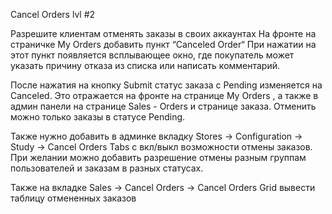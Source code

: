 Cancel Orders lvl #2

Разрешите клиентам отменять заказы в своих аккаунтах 
На фронте на страничке My Orders добавить пункт “Canceled Order“
При нажатии на этот пункт появляется всплывающее окно, где покупатель может указать причину 
отказа из списка или написать комментарий.

После нажатия на кнопку Submit статус заказа с Pending изменяется на Canceled. Это отражается на фронте на странице My Orders ,
а также в админ панели на странице Sales - Orders и странице заказа. Отменить можно только заказы в статусе Pending.

Также нужно добавить в админке вкладку Stores → Configuration → Study → Cancel Orders Tabs
c вкл/выкл возможности отмены заказов.
При желании можно добавить разрешение отмены разным группам пользователей и заказам в разных статусах.

Также на вкладке Sales → Cancel Orders → Cancel Orders Grid вывести таблицу отмененных заказов

